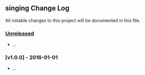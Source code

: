 ## singing Change Log

All notable changes to this project will be documented in this file.

### [Unreleased][unreleased]

- ...

### [v1.0.0] - 2016-01-01

- ...

[unreleased]: https://github.com/MarcelMedendorp/singing/compare/v1.0.0...HEAD
[v0.0.1]: https://github.com/MarcelMedendorp/singing/compare/v0.0.0...v1.0.0
